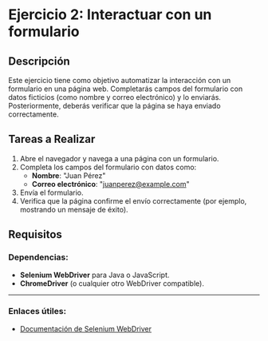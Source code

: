 # Ejercicio 2: Interactuar con un formulario

## Descripción

Este ejercicio tiene como objetivo automatizar la interacción con un formulario en una página web. Completarás campos del formulario con datos ficticios (como nombre y correo electrónico) y lo enviarás. Posteriormente, deberás verificar que la página se haya enviado correctamente.

## Tareas a Realizar

1. Abre el navegador y navega a una página con un formulario.
2. Completa los campos del formulario con datos como:
   - **Nombre**: "Juan Pérez"
   - **Correo electrónico**: "juanperez@example.com"
3. Envía el formulario.
4. Verifica que la página confirme el envío correctamente (por ejemplo, mostrando un mensaje de éxito).

## Requisitos

### Dependencias:
- **Selenium WebDriver** para Java o JavaScript.
- **ChromeDriver** (o cualquier otro WebDriver compatible).

---

### Enlaces útiles:
- [Documentación de Selenium WebDriver](https://www.selenium.dev/documentation/)

